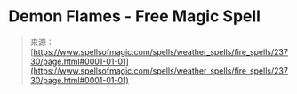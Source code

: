 <!--yml
category: 未分类
date: 2024-06-12 19:09:02
-->

# Demon Flames - Free Magic Spell

> 来源：[https://www.spellsofmagic.com/spells/weather_spells/fire_spells/23730/page.html#0001-01-01](https://www.spellsofmagic.com/spells/weather_spells/fire_spells/23730/page.html#0001-01-01)